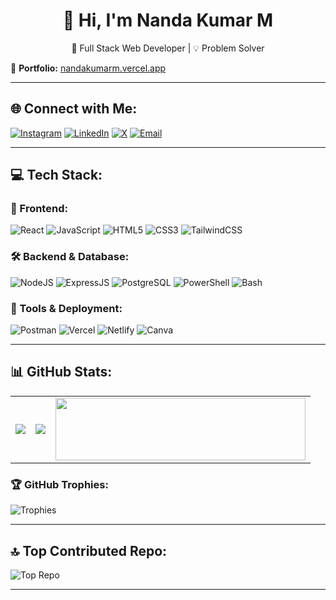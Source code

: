 <h1 align="center">👋 Hi, I'm Nanda Kumar M</h1>
<p align="center">🚀 Full Stack Web Developer | 💡 Problem Solver </p>

🔗 **Portfolio:** [nandakumarm.vercel.app](https://nandakumarm.vercel.app)

---

## 🌐 Connect with Me:
[![Instagram](https://img.shields.io/badge/-Instagram-%23E4405F?logo=Instagram&logoColor=white)](https://www.instagram.com/nandakumar__05/) 
[![LinkedIn](https://img.shields.io/badge/-LinkedIn-%230077B5?logo=LinkedIn&logoColor=white)](https://www.linkedin.com/in/nanda-kumar-m-852411339/) 
[![X](https://img.shields.io/badge/-Twitter-black?logo=X&logoColor=white)](https://x.com/NandaKumarM_dev) 
[![Email](https://img.shields.io/badge/-Email-D14836?logo=gmail&logoColor=white)](mailto:nandakumar.m.dev@gmail.com)

---

## 💻 Tech Stack:
### 🚀 Frontend:
![React](https://img.shields.io/badge/-React-%2320232a?logo=react&logoColor=%2361DAFB) 
![JavaScript](https://img.shields.io/badge/-JavaScript-%23323330?logo=javascript&logoColor=%23F7DF1E) 
![HTML5](https://img.shields.io/badge/-HTML5-%23E34F26?logo=html5&logoColor=white) 
![CSS3](https://img.shields.io/badge/-CSS3-%231572B6?logo=css3&logoColor=white) 
![TailwindCSS](https://img.shields.io/badge/-TailwindCSS-%2338B2AC?logo=tailwind-css&logoColor=white)

### 🛠 Backend & Database:
![NodeJS](https://img.shields.io/badge/-Node.js-6DA55F?logo=node.js&logoColor=white) 
![ExpressJS](https://img.shields.io/badge/-ExpressJS-%23232323?logo=express&logoColor=white) 
![PostgreSQL](https://img.shields.io/badge/-PostgreSQL-%23316192?logo=postgresql&logoColor=white) 
![PowerShell](https://img.shields.io/badge/-PowerShell-%235391FE?logo=powershell&logoColor=white) 
![Bash](https://img.shields.io/badge/-Bash-%23121011?logo=gnu-bash&logoColor=white)

### 🔧 Tools & Deployment:
![Postman](https://img.shields.io/badge/-Postman-FF6C37?logo=postman&logoColor=white) 
![Vercel](https://img.shields.io/badge/-Vercel-%23000000?logo=vercel&logoColor=white) 
![Netlify](https://img.shields.io/badge/-Netlify-%23000000?logo=netlify&logoColor=#00C7B7) 
![Canva](https://img.shields.io/badge/-Canva-%2300C4CC?logo=Canva&logoColor=white)

---
## 📊 GitHub Stats:
<table>
<tr>
<td>
<img src="https://github-readme-stats.vercel.app/api?username=nknandakumar&theme=dark&hide_border=false&include_all_commits=true&count_private=true"/>
</td>
<td>
<img src="https://github-readme-streak-stats.herokuapp.com/?user=nknandakumar&theme=dark&hide_border=false" />
</td>
<td>
<img src="https://github-readme-stats.vercel.app/api/top-langs/?username=nknandakumar&theme=dark&hide_border=false&include_all_commits=true&count_private=true&layout=compact" width="400" height="100"/>
</td>
</tr>
</table>

### 🏆 GitHub Trophies:
![Trophies](https://github-profile-trophy.vercel.app/?username=nknandakumar&theme=tokyonight&no-frame=false&no-bg=false&margin-w=4)

---

## 🔝 Top Contributed Repo:
![Top Repo](https://github-contributor-stats.vercel.app/api?username=nknandakumar&limit=5&theme=blueberry&combine_all_yearly_contributions=true)

---


